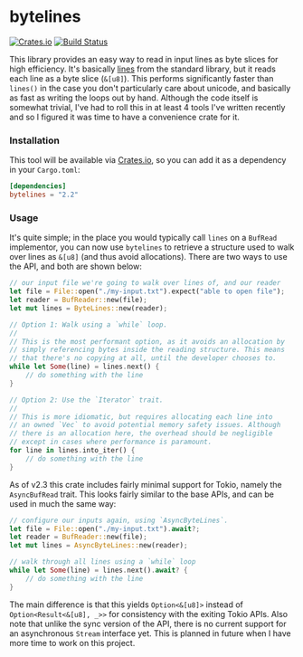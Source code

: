 # bytelines
[![Crates.io](https://img.shields.io/crates/v/bytelines.svg)](https://crates.io/crates/bytelines) [![Build Status](https://img.shields.io/github/workflow/status/whitfin/bytelines/CI)](https://github.com/whitfin/bytelines/actions)

This library provides an easy way to read in input lines as byte slices for high efficiency. It's basically [lines](https://doc.rust-lang.org/std/io/trait.BufRead.html#method.lines) from the standard library, but it reads each line as a byte slice (`&[u8]`). This performs significantly faster than `lines()` in the case you don't particularly care about unicode, and basically as fast as writing the loops out by hand. Although the code itself is somewhat trivial, I've had to roll this in at least 4 tools I've written recently and so I figured it was time to have a convenience crate for it.

### Installation

This tool will be available via [Crates.io](https://crates.io/crates/bytelines), so you can add it as a dependency in your `Cargo.toml`:

```toml
[dependencies]
bytelines = "2.2"
```

### Usage

It's quite simple; in the place you would typically call `lines` on a `BufRead` implementor, you can now use `bytelines` to retrieve a structure used to walk over lines as `&[u8]` (and thus avoid allocations). There are two ways to use the API, and both are shown below:

```rust
// our input file we're going to walk over lines of, and our reader
let file = File::open("./my-input.txt").expect("able to open file");
let reader = BufReader::new(file);
let mut lines = ByteLines::new(reader);

// Option 1: Walk using a `while` loop.
//
// This is the most performant option, as it avoids an allocation by
// simply referencing bytes inside the reading structure. This means
// that there's no copying at all, until the developer chooses to.
while let Some(line) = lines.next() {
    // do something with the line
}

// Option 2: Use the `Iterator` trait.
//
// This is more idiomatic, but requires allocating each line into
// an owned `Vec` to avoid potential memory safety issues. Although
// there is an allocation here, the overhead should be negligible
// except in cases where performance is paramount.
for line in lines.into_iter() {
    // do something with the line
}
```

As of v2.3 this crate includes fairly minimal support for Tokio, namely the `AsyncBufRead` trait. This looks fairly similar to the base APIs, and can be used in much the same way:


```rust
// configure our inputs again, using `AsyncByteLines`.
let file = File::open("./my-input.txt").await?;
let reader = BufReader::new(file);
let mut lines = AsyncByteLines::new(reader);

// walk through all lines using a `while` loop
while let Some(line) = lines.next().await? {
    // do something with the line
}
```

The main difference is that this yields `Option<&[u8]>` instead of `Option<Result<&[u8], _>>` for consistency with the exiting Tokio APIs. Also note that unlike the sync version of the API, there is no current support for an asynchronous `Stream` interface yet. This is planned in future when I have more time to work on this project.
